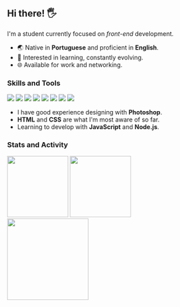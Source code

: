 ## Hi there! 🖐️
I'm a student currently focused on *front-end* development.
- 🌏 Native in **Portuguese** and proficient in **English**.
- 📝 Interested in learning, constantly evolving.
- 🌐 Available for work and networking.

### Skills and Tools

<div style="display: inline_block">
<img src="https://img.shields.io/badge/Photoshop-31A8FF?style=for-the-badge&logo=Adobe%20Photoshop&logoColor=black">
<img src="https://img.shields.io/badge/HTML5-E34F26?style=for-the-badge&logo=html5&logoColor=white">
<img src="https://img.shields.io/badge/CSS3-1572B6?style=for-the-badge&logo=css3&logoColor=white">
<img src="https://img.shields.io/badge/Bootstrap-563D7C?style=for-the-badge&logo=bootstrap&logoColor=white">
<img src="https://img.shields.io/badge/JavaScript-F7C922?style=for-the-badge&logo=javascript&logoColor=black">
<img src="https://img.shields.io/badge/GIT-E44C30?style=for-the-badge&logo=git&logoColor=white">
<img src="https://img.shields.io/badge/Node%20js-339933?style=for-the-badge&logo=nodedotjs&logoColor=white">
<img src="https://img.shields.io/badge/jQuery-0769AD?style=for-the-badge&logo=jquery&logoColor=white">
</div>

- I have good experience designing with **Photoshop**.
- **HTML** and **CSS** are what I'm most aware of so far.
- Learning to develop with **JavaScript** and **Node.js**.

### Stats and Activity
<div style="display: inline_block">
<img height="142em" src="https://github-readme-stats.vercel.app/api?username=screm1n&show_icons=true&theme=radical&count_private=true&rank_icon=github&hide_border=true">
<img height="142em" src="https://github-readme-stats.vercel.app/api/wakatime?username=scremin&langs_count=8&hide_border=true&bg_color=141424&custom_title=Codding%20Time&title_color=e23a70&text_color=4cbdde&range=all_time&icon_color=c4ac3e">
</div>

<div style="display: inline_block">
<img height="189em" src="https://github-profile-summary-cards.vercel.app/api/cards/profile-details?username=screm1n&theme=radical">
